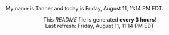 My name is Tanner and today is Friday, August 11, 11:14 PM EDT.

<p align="center">This <i>README</i> file is generated <b>every 3 hours</b>!</br>Last refresh: Friday, August 11, 11:14 PM EDT<br /></p>
